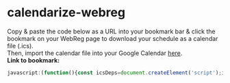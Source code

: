 # calendarize-webreg

Copy & paste the code below as a URL into your bookmark bar & click the bookmark on your WebReg page to download your schedule as a calendar file (.ics).  
Then, import the calendar file into your Google Calendar [here](https://calendar.google.com/calendar/u/0/r/settings/export).  
**Link to bookmark:**
```js
javascript:(function(){const icsDeps=document.createElement('script');icsDeps.src='https://adoryvo.github.io/calendarize-webreg/ics.deps.min.js';document.body.appendChild(icsDeps);const ics=document.createElement('script');ics.src='https://adoryvo.github.io/calendarize-webreg/ics.min.js';document.body.appendChild(ics);const calendarize=document.createElement('script');calendarize.src='https://adoryvo.github.io/calendarize-webreg/calendarize.js';document.body.appendChild(calendarize)})()
```
